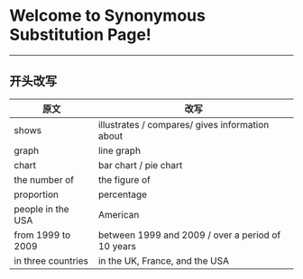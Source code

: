 # Welcome to Synonymous Substitution Page!

------



## 开头改写

| 原文               | 改写                                              |
| ------------------ | ------------------------------------------------- |
| shows              | illustrates / compares/ gives information about   |
| graph              | line graph                                        |
| chart              | bar chart / pie chart                             |
| the number of      | the figure of                                     |
| proportion         | percentage                                        |
| people in the USA  | American                                          |
| from 1999 to 2009  | between 1999 and 2009 / over a period of 10 years |
| in three countries | in the UK, France, and the USA                    |

